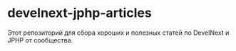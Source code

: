 # develnext-jphp-articles

Этот репозиторий для сбора хороших и полезных статей по DevelNext и JPHP от сообщества.
